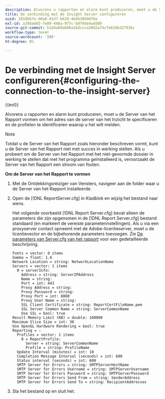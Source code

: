 ```yaml
---
description: Alvorens u rapporten en alarm kunt produceren, moet u de Server van het Rapport vormen om het adres van de server van het Inzicht te specificeren en de profielen te identificeren waarop u het wilt melden.
title: De verbinding met de Insight Server configureren
uuid: 2018b67e-90a6-41d7-b628-4b463869df6e
exl-id: a398a665-fe09-448a-977c-b0f9de4add09
source-git-commit: b1dda69a606a16dccca30d2a74c7e63dbd27936c
workflow-type: tm+mt
source-wordcount: '195'
ht-degree: 0%

---
```


# De verbinding met de Insight Server configureren{#configuring-the-connection-to-the-insight-server}

{{eol}}

Alvorens u rapporten en alarm kunt produceren, moet u de Server van het Rapport vormen om het adres van de server van het Inzicht te specificeren en de profielen te identificeren waarop u het wilt melden.

>[!NOTE]
>
>Totdat u de Server van het Rapport zoals hieronder beschreven vormt, kunt u de Server van het Rapport niet met succes in werking stellen. Als u probeert om de Server van het Rapport met het niet-gevormde dossier in werking te stellen dat met het programma geïnstalleerd is, veroorzaakt de Server van het Rapport een stroom van fouten.

**Om de Server van het Rapport te vormen**

1. Met de Ontdekkingsreiziger van Vensters, navigeer aan de folder waar u de Server van het Rapport installeerde.
1. Open de [!DNL ReportServer.cfg] in Kladblok en wijzig het bestand naar wens.

   Het volgende voorbeeld [!DNL Report Server.cfg] bevat alleen de parameters die zijn opgenomen in de [!DNL Report Server.cfg] bestand standaard (en markeert de vereiste parameterinstellingen). Als u via een proxyserver contact opneemt met de Adobe-licentieserver, moet u de licentievector en de bijbehorende parameters toevoegen. Zie [De parameters van Server.cfg van het rapport](../../../home/c-rpt-oview/c-rpt-param-ref/c-rpt-svr-param.md#concept-53359b328fd140d593c3f2fc0031be06) voor een gedetailleerde beschrijving.

   ```
   Fonts = vector: 0 items
   Gamma = float: 1.6
   Network Location = string: NetworkLocationName
   Servers = vector: 1 items
     0 = serverInfo:
       Address = string: ServerIPAddress
       Name = string: 
       Port = int: 443
       Proxy Address = string:
       Proxy Password = string:
       Proxy Port = int: 8080
       Proxy User Name = string:
       SSL Client Certificate = string: ReportCertFileName.pem
       SSL Server Common Name = string: ServerCommonName
       Use SSL = bool: true
   Result Memory Limit (KB) = double: 100000
   Maximum Slice Size = int: 30
   Use OpenGL Hardware Rendering = bool: true
   Reporting = :
     Profiles = vector: 1 items
       0 = ReportProfile:
         Server = string: ServerCommonName
         Profile = string: ProfileName
     Update Interval (minutes) = int: 10
     Completion Message Interval (seconds) = int: 600
     Status interval (seconds) = int: 600
     SMTP Server for Errors = string: SMTPServerHostName
     SMTP Server for Errors Username = string: SMTPServerUsername
     SMTP Server for Errors Password = string: SMTPServerPassword
     SMTP Server for Errors Send From = string: SenderAddress
     SMTP Server for Errors Send To = string: RecipientAddresses
   ```

1. Sla het bestand op en sluit het.
